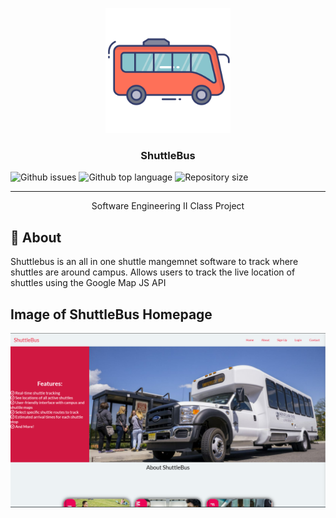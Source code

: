 <p align="center">
  <a href="" rel="noopener">
 <img width=200px height=200px src="./shuttlebusIcon.png" alt="Project logo"></a>
</p>


<h3 align="center">ShuttleBus</h3>
<img alt="Github issues" src="https://img.shields.io/github/issues/Ewynman/shuttlebus?color=56BEB8" /> 
<img alt="Github top language" src="https://img.shields.io/github/languages/top/Ewynman/shuttlebus?color=56BEB8">
  <img alt="Repository size" src="https://img.shields.io/github/repo-size/Ewynman/shuttlebus?color=56BEB8">
<div align="center">


</div>

---

<p align="center"> Software Engineering II Class Project
    <br> 
</p>

## 🧐 About <a name = "about"></a>

Shuttlebus is an all in one shuttle mangemnet software to track where shuttles are around campus. Allows users to track the live location of shuttles using the Google Map JS API

## Image of ShuttleBus Homepage
<img  src="./ShuttleBusHome.png" alt="Project logo"></a>
